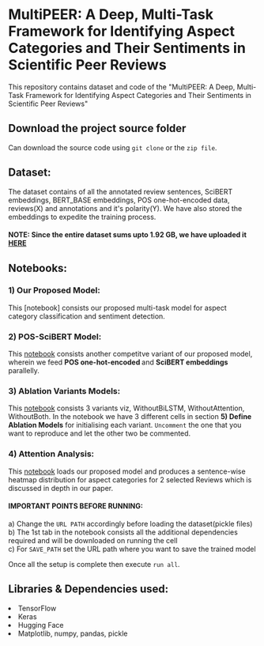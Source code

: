 # MultiPEER: A Deep, Multi-Task Framework for Identifying Aspect Categories and Their Sentiments in Scientific Peer Reviews
This repository contains dataset and code of the "MultiPEER: A Deep, Multi-Task Framework for Identifying Aspect Categories and Their Sentiments in Scientific Peer Reviews"


## Download the project source folder

Can download the source code using `git clone` or the `zip file`.

## Dataset:

The dataset contains of all the annotated review sentences, SciBERT embeddings, BERT_BASE embeddings, POS one-hot-encoded data, reviews(X) and annotations and it's polarity(Y). We have also stored the embeddings to expedite the training process.

#### NOTE: Since the entire dataset sums upto 1.92 GB, we have uploaded it [HERE](https://drive.google.com/drive/folders/1LihpGHcTZPZQh14mU-YFH5vM-bSmDiQv?usp=share_link)

## Notebooks:

### 1) Our Proposed Model:

This [notebook] consists our proposed multi-task model for aspect category classification and sentiment detection.

### 2) POS-SciBERT Model:

This [notebook](https://github.com/meithnav/IIT-multi-task-aspect/blob/main/notebooks/pos_scibert_multitask_model.ipynb) consists another competitve variant of our proposed model, wherein we feed <b>POS one-hot-encoded </b> and <b> SciBERT embeddings</b> parallelly.

### 3) Ablation Variants Models:

This [notebook](https://github.com/meithnav/IIT-multi-task-aspect/blob/main/notebooks/ablations.ipynb)
consists 3 variants viz, WithoutBiLSTM, WithoutAttention, WithoutBoth. In the notebook we have 3 different cells in section <b>5) Define Ablation Models</b> for initialising each variant. `Uncomment` the one that you want to reproduce and let the other two be commented.

### 4) Attention Analysis:

This [notebook](https://github.com/meithnav/IIT-multi-task-aspect/blob/main/notebooks/Attention_Analysis.ipynb) loads our proposed model and produces a sentence-wise heatmap distribution for aspect categories for 2 selected Reviews which is discussed in depth in our paper.

#### IMPORTANT POINTS BEFORE RUNNING:

a) Change the `URL PATH` accordingly before loading the dataset(pickle files) <br>
b) The 1st tab in the notebook consists all the additional dependencies required and will be downloaded on running the cell <br>
c) For `SAVE_PATH` set the URL path where you want to save the trained model <br>

Once all the setup is complete then execute `run all`.

## Libraries & Dependencies used:

  <li>TensorFlow
  <li>Keras
  <li>Hugging Face
  <li>Matplotlib, numpy, pandas, pickle
